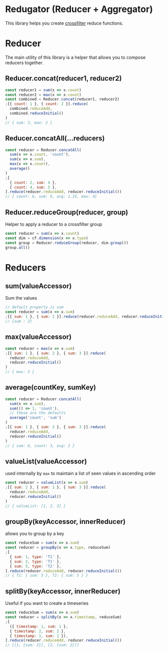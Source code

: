 # Redugator (Reducer + Aggregator)

This library helps you create [crossfilter](https://github.com/crossfilter/crossfilter) reduce functions.

# Reducer

The main utility of this library is a helper that allows you to compose reducers together.

## Reducer.concat(reducer1, reducer2)

```js
const reducer1 = sum(x => x.count)
const reducer2 = max(x => x.count)
const combined = Reducer.concat(reducer1, reducer2)
;[{ count: 1 }, { count: 2 }].reduce(
  combined.reduceAdd,
  combined.reduceInitial()
)
// { sum: 3, max: 2 }
```

## Reducer.concatAll(...reducers)

```js
const reducer = Reducer.concatAll(
  sum(x => x.count, 'count'),
  sum(x => x.sum),
  max(x => x.count),
  average()
)
;[
  { count: 2, sum: 4 },
  { count: 4, sum: 5 },
].reduce(reducer.reduceAdd, reducer.reduceInitial())
// { count: 6, sum: 9, avg: 1.33, max: 4}
```

## Reducer.reduceGroup(reducer, group)

Helper to apply a reducer to a crossfilter group

```js
const reducer = sum(x => x.count)
const dim = cf.dimension(x => x.type)
const group = Reducer.reduceGroup(reducer, dim.group())
group.all()
```

# Reducers

## sum(valueAccessor)

Sum the values

```js
// default property is sum
const reducer = sum(x => x.sum)
;[{ sum: 1 }, { sum: 1 }].reduce(reducer.reduceAdd, reducer.reduceInitial())
// {sum : 2}
```

## max(valueAccessor)

```js
const reducer = max(x => x.sum)
;[{ sum: 1 }, { sum: 2 }, { sum: 3 }].reduce(
  reducer.reduceAdd,
  reducer.reduceInitial()
)
// { max: 3 }
```

## average(countKey, sumKey)

```js
const reducer = Reducer.concatAll(
  sum(x => x.sum),
  sum(() => 1, 'count'),
  // these are the defaults
  average('count', 'sum')
)
;[{ sum: 1 }, { sum: 2 }, { sum: 3 }].reduce(
  reducer.reduceAdd,
  reducer.reduceInitial()
)
// { sum: 6, count: 3, avg: 2 }
```

## valueList(valueAccessor)

used internally by `max` to maintain a list of seen values in ascending order

```js
const reducer = valueList(x => x.sum)
;[{ sum: 2 }, { sum: 1 }, { sum: 3 }].reduce(
  reducer.reduceAdd,
  reducer.reduceInitial()
)
// { valueList: [1, 2, 3] }
```

## groupBy(keyAccessor, innerReducer)

allows you to group by a key

```js
const reduceSum = sum(x => x.sum)
const reducer = groupBy(x => x.type, reduceSum)
;[
  { sum: 1, type: 'T1' },
  { sum: 2, type: 'T1' },
  { sum: 5, type: 'T2' },
].reduce(reducer.reduceAdd, reducer.reduceInitial())
// { T1: { sum: 3 }, T2: { sum: 5 } }
```

## splitBy(keyAccessor, innerReducer)

Useful if you want to create a timeseries

```js
const reduceSum = sum(x => x.sum)
const reducer = splitBy(x => x.timestamp, reduceSum)
;[
  ({ timestamp: 1, sum: 1 },
  { timestamp: 2, sum: 2 },
  { timestamp: 1, sum: 1 }),
].reduce(reducer.reduceAdd, reducer.reduceInitial())
// [[1, {sum: 2}], [2, {sum: 2}]]
```
